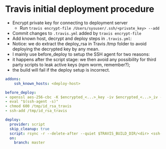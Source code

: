 # Travis initial deployment procedure
- Encrypt private key for connecting to deployment server
  - Run `travis encrypt-file /Users/sysuser/.ssh/<private_key> --add`
- Commit changes to `.travis.yml` added by `travis encrypt-file`
- Add known host, decrypt and deploy steps in `.travis.yml`:
- Notice: we do extract the deploy_rsa in Travis /tmp folder to avoid deploying the decrypted key by any mean.
- I mainly use before_deploy to setup the SSH agent for two reasons:
- it happens after the script stage: we then avoid any possibility for third party scripts to leak active keys (npm worm, remember?);
- the build will fail if the deploy setup is incorrect.
```yml
addons:
	ssh_known_hosts: <deploy-host>

before_deploy:
- openssl aes-256-cbc -K $encrypted_<...>_key -iv $encrypted_<...>_iv -in id_rsa_travis.enc -out /tmp/id_rsa_travis -d
- eval "$(ssh-agent -s)"
- chmod 600 /tmp/id_rsa_travis
- ssh-add /tmp/id_rsa_travis

deploy:
  provider: script
  skip_cleanup: true
  script: rsync -r --delete-after --quiet $TRAVIS_BUILD_DIR/<dir> <ssh-user>@<deploy-host>:path/to/files
  on:
    branch: master
```